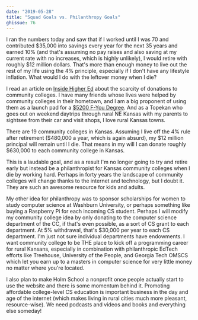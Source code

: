 ```yaml
---
date: "2019-05-28"
title: "Squad Goals vs. Philanthropy Goals"
ghissue: 76
---
```



I ran the numbers today and saw that if I worked until I was 70 and contributed $35,000 into savings every year for the next 35 years and earned 10% (and that's assuming no pay raises and also saving at my current rate with no increases, which is highly unlikely), I would retire with roughly $12 million dollars. That's more than enough money to live out the rest of my life using the 4% principle, especially if I don't have any lifestyle inflation.  What would I do with the leftover money when I die?

I read an article on [Inside Higher Ed](https://www.insidehighered.com/news/2019/02/08/large-donation-small-community-college-changes-outlook-fund-raising-two-year) about the scarcity of donations to community colleges. I have many friends whose lives were helped by community colleges in their hometown, and I am a big proponent of using them as a launch pad for a [$5200 F-You Degree](https://holm.school/the-fuck-you-degree). And as a Topekan who goes out on weekend daytrips through rural NE Kansas with my parents to sightsee from their car and visit shops, I love rural Kansas towns.

There are 19 community colleges in Kansas. Assuming I live off the 4% rule after retirement ($480,000 a year, which is again absurd), my $12 million principal will remain until I die. That means in my will I can donate roughly $630,000 to each community college in Kansas.

This is a laudable goal, and as a result I'm no longer going to try and retire early but instead be a philanthropist for Kansas community colleges when I die by working hard. Perhaps in forty years the landscape of community colleges will change thanks to the internet and technology, but I doubt it. They are such an awesome resource for kids and adults.

My other idea for philanthropy was to sponsor scholarships for women to study computer science at Washburn University, or perhaps something like buying a Raspberry Pi for each incoming CS student. Perhaps I will modify my community college idea by only donating to the computer science department of the CC, if that's even possible, as a sort of CS grant to each department. At 5% withdrawal, that's $30,000 per year to each CS department. I'm just not sure individual departments have endowments. I want community college to be THE place to kick off a programming career for rural Kansans, especially in combination with philanthropic EdTech efforts like Treehouse, University of the People, and Georgia Tech OMSCS which let you earn up to a masters in computer science for very little money no matter where you're located.

I also plan to make Holm School a nonprofit once people actually start to use the website and there is some momentum behind it. Promoting affordable college-level CS education is important business in the day and age of the internet (which makes living in rural cities much more pleasant, resource-wise). We need podcasts and videos and books and everything else someday!



